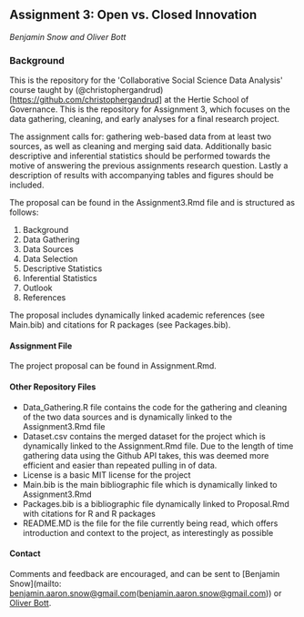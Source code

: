 ## Assignment 3: Open vs. Closed Innovation
*Benjamin Snow and Oliver Bott*

### Background

This is the repository for the 'Collaborative Social Science Data Analysis' course taught by (@christophergandrud)[https://github.com/christophergandrud] at the Hertie School of Governance.  This is the repository for Assignment 3, which focuses on the data gathering, cleaning, and early analyses for a final research project.  

The assignment calls for: gathering web-based data from at least two sources, as well as cleaning and merging said data.  Additionally basic descriptive and inferential statistics should be performed towards the motive of answering the previous assignments research question. Lastly a description of results with accompanying tables and figures should be included.

The proposal can be found in the Assignment3.Rmd file and is structured as follows:

1. Background 
2. Data Gathering
3. Data Sources
4. Data Selection
5. Descriptive Statistics
6. Inferential Statistics
7. Outlook
8. References

The proposal includes dynamically linked academic references (see Main.bib) and citations for R packages (see Packages.bib).

#### Assignment File
The project proposal can be found in Assignment.Rmd.  

#### Other Repository Files
- Data_Gathering.R file contains the code for the gathering and cleaning of the two data sources and is dynamically linked to the Assignment3.Rmd file
- Dataset.csv contains the merged dataset for the project which is dynamically linked to the Assignment.Rmd file. Due to the length of time gathering data using the Github API takes, this was deemed more efficient and easier than repeated pulling in of data.
- License is a basic MIT license for the project
- Main.bib is the main bibliographic file which is dynamically linked to Assignment3.Rmd
- Packages.bib is a bibliographic file dynamically linked to Proposal.Rmd with citations for R and R packages
- README.MD is the file for the file currently being read, which offers introduction and context to the project, as interestingly as possible


#### Contact
Comments and feedback are encouraged, and can be sent to [Benjamin Snow](mailto: benjamin.aaron.snow@gmail.com(benjamin.aaron.snow@gmail.com)) or [Oliver Bott](mailto:o.bott@mpp.hertie-school.org(o.bott@mpp.hertie-school.org)).
